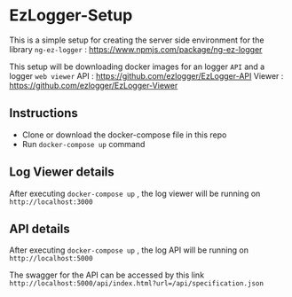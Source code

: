 # EzLogger-Setup
This is a simple setup for creating the server side environment for the library `ng-ez-logger` : https://www.npmjs.com/package/ng-ez-logger

This setup will be  downloading docker images for an logger `API` and  a logger  `web viewer`
API : https://github.com/ezlogger/EzLogger-API
Viewer : https://github.com/ezlogger/EzLogger-Viewer

## Instructions

- Clone or download the docker-compose file in this repo
- Run `docker-compose up`  command

##  Log Viewer details
After executing `docker-compose up` , the log viewer will be running on `http://localhost:3000`

## API details

After executing `docker-compose up` , the log API will be running on `http://localhost:5000`

The swagger for the API can be accessed by this link `http://localhost:5000/api/index.html?url=/api/specification.json`
